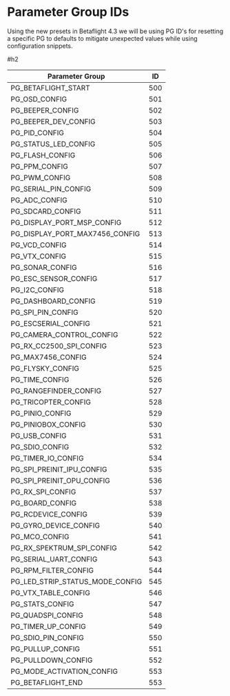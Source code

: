 # Parameter Group IDs

Using the new presets in Betaflight 4.3 we will be using PG ID's for resetting a specific PG to defaults to mitigate unexpected values while using configuration snippets.

#h2 

| Parameter Group | ID  |
| --------------- | --- |
| PG_BETAFLIGHT_START | 500 |
| PG_OSD_CONFIG | 501 |
| PG_BEEPER_CONFIG | 502 |
| PG_BEEPER_DEV_CONFIG | 503 |
| PG_PID_CONFIG | 504 |
| PG_STATUS_LED_CONFIG | 505 |
| PG_FLASH_CONFIG | 506 |
| PG_PPM_CONFIG | 507 |
| PG_PWM_CONFIG | 508 |
| PG_SERIAL_PIN_CONFIG | 509 |
| PG_ADC_CONFIG | 510 |
| PG_SDCARD_CONFIG | 511 |
| PG_DISPLAY_PORT_MSP_CONFIG | 512 |
| PG_DISPLAY_PORT_MAX7456_CONFIG | 513 |
| PG_VCD_CONFIG | 514 |
| PG_VTX_CONFIG | 515 |
| PG_SONAR_CONFIG | 516 |
| PG_ESC_SENSOR_CONFIG | 517 |
| PG_I2C_CONFIG | 518 |
| PG_DASHBOARD_CONFIG | 519 |
| PG_SPI_PIN_CONFIG | 520 |
| PG_ESCSERIAL_CONFIG | 521 |
| PG_CAMERA_CONTROL_CONFIG | 522 |
| PG_RX_CC2500_SPI_CONFIG | 523 |
| PG_MAX7456_CONFIG | 524 |
| PG_FLYSKY_CONFIG | 525 |
| PG_TIME_CONFIG | 526 |
| PG_RANGEFINDER_CONFIG | 527 |
| PG_TRICOPTER_CONFIG | 528 |
| PG_PINIO_CONFIG | 529 |
| PG_PINIOBOX_CONFIG | 530 |
| PG_USB_CONFIG | 531 |
| PG_SDIO_CONFIG | 532 |
| PG_TIMER_IO_CONFIG | 534 |
| PG_SPI_PREINIT_IPU_CONFIG | 535 |
| PG_SPI_PREINIT_OPU_CONFIG | 536 |
| PG_RX_SPI_CONFIG | 537 |
| PG_BOARD_CONFIG | 538 |
| PG_RCDEVICE_CONFIG | 539 |
| PG_GYRO_DEVICE_CONFIG | 540 |
| PG_MCO_CONFIG | 541 |
| PG_RX_SPEKTRUM_SPI_CONFIG | 542 |
| PG_SERIAL_UART_CONFIG | 543 |
| PG_RPM_FILTER_CONFIG | 544 |
| PG_LED_STRIP_STATUS_MODE_CONFIG | 545 |
| PG_VTX_TABLE_CONFIG | 546 |
| PG_STATS_CONFIG | 547 |
| PG_QUADSPI_CONFIG | 548 |
| PG_TIMER_UP_CONFIG | 549 |
| PG_SDIO_PIN_CONFIG | 550 |
| PG_PULLUP_CONFIG | 551 |
| PG_PULLDOWN_CONFIG | 552 |
| PG_MODE_ACTIVATION_CONFIG | 553 |
| PG_BETAFLIGHT_END | 553 |